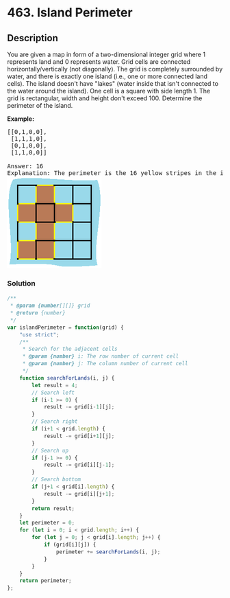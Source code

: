 # 463. Island Perimeter

## Description

You are given a map in form of a two-dimensional integer grid where 1 represents land and 0 represents water. Grid cells are connected horizontally/vertically (not diagonally). The grid is completely surrounded by water, and there is exactly one island (i.e., one or more connected land cells). The island doesn't have "lakes" (water inside that isn't connected to the water around the island). One cell is a square with side length 1. The grid is rectangular, width and height don't exceed 100. Determine the perimeter of the island.

**Example:**
<pre>
[[0,1,0,0],
 [1,1,1,0],
 [0,1,0,0],
 [1,1,0,0]]<br>
Answer: 16
Explanation: The perimeter is the 16 yellow stripes in the image below:
<img src="/img/island.png" alt="Image of Island Perimeter">
</pre>

### Solution
```javascript
/**
 * @param {number[][]} grid
 * @return {number}
 */
var islandPerimeter = function(grid) {
    "use strict";
    /** 
     * Search for the adjacent cells
     * @param {number} i: The row number of current cell
     * @param {number} j: The column number of current cell
     */
    function searchForLands(i, j) {
        let result = 4;
        // Search left
        if (i-1 >= 0) {
            result -= grid[i-1][j];
        }
        // Search right
        if (i+1 < grid.length) {
            result -= grid[i+1][j];
        }
        // Search up
        if (j-1 >= 0) {
            result -= grid[i][j-1];
        }
        // Search bottom
        if (j+1 < grid[i].length) {
            result -= grid[i][j+1];
        }
        return result;
    }
    let perimeter = 0;
    for (let i = 0; i < grid.length; i++) {
        for (let j = 0; j < grid[i].length; j++) {
            if (grid[i][j]) {
                perimeter += searchForLands(i, j);
            }
        }
    }
    return perimeter;
};
```
